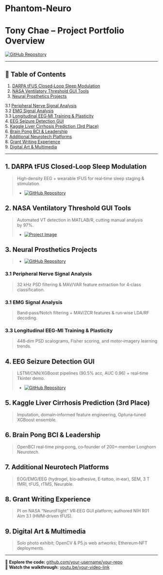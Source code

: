 # Phantom-Neuro

# Tony Chae – Project Portfolio Overview

[![GitHub Repository](https://img.shields.io/badge/GitHub-Portfolio-181717?logo=github)](https://github.com/tonychae01/)  

---

## 📑 Table of Contents

1. [DARPA tFUS Closed‑Loop Sleep Modulation](#1-darpa-tfus-closed-loop-sleep-modulation)
2. [NASA Ventilatory Threshold GUI Tools](#2-nasa-ventilatory-threshold-gui-tools)
3. [Neural Prosthetics Projects](#3-neural-prosthetics-projects)

3.1 [Peripheral Nerve Signal Analysis](#3-peripheral-nerve-signal-analysis)  
3.2 [EMG Signal Analysis](#4-emg-signal-analysis)  
3.3 [Longitudinal EEG‑MI Training & Plasticity](#5-longitudinal-eeg-mi-training--plasticity)  
4. [EEG Seizure Detection GUI](#4-eeg-seizure-detection-gui)  
5. [Kaggle Liver Cirrhosis Prediction (3rd Place)](#5-kaggle-liver-cirrhosis-prediction-3rd-place)  
6. [Brain Pong BCI & Leadership](#6-brain-pong-bci--leadership)  
7. [Additional Neurotech Platforms](#7-additional-neurotech-platforms)  
8. [Grant Writing Experience](#8-grant-writing-experience)  
9. [Digital Art & Multimedia](#9-digital-art--multimedia)  

---

## 1. DARPA tFUS Closed‑Loop Sleep Modulation
> High‑density EEG + wearable tFUS for real‑time sleep staging & stimulation.
> - [![GitHub Repository](https://img.shields.io/badge/GitHub-Repository-181717?style=for-the-badge&logo=github)](https://github.com/tonychae01/DARPA-Wearable-tFUS-Closed-Loop-Sleep-Modulation-Project)

## 2. NASA Ventilatory Threshold GUI Tools
> Automated VT detection in MATLAB/R, cutting manual analysis by 97%.
> - [![Project Image](https://img.shields.io/badge/View-Project_Images-E12C24?style=for-the-badge&logo=adobe-acrobat-reader)](https://drive.google.com/file/d/1p34AuUIlnGTKgJf8T86PWNbPf7NcZTQL/view?usp=drive_link)

## 3. Neural Prosthetics Projects
> - [![GitHub Repository](https://img.shields.io/badge/GitHub-Repository-181717?style=for-the-badge&logo=github)](https://github.com/tonychae01/Neural-Engineering-Project)
  ### 3.1 Peripheral Nerve Signal Analysis
  > 32 kHz PSD filtering & MAV/VAR feature extraction for 4‑class classification.
  
  ### 3.1 EMG Signal Analysis
  > Band‑pass/Notch filtering + MAV/ZCR features & run‑wise LDA/RF decoding.
  
  ### 3.3 Longitudinal EEG‑MI Training & Plasticity
  > 448‑dim PSD scalograms, Fisher scoring, and motor‑imagery learning trends.

## 4. EEG Seizure Detection GUI
> LSTM/CNN/XGBoost pipelines (90.5% acc, AUC 0.96) + real‑time Tkinter demo.
> - [![GitHub Repository](https://img.shields.io/badge/GitHub-Repository-181717?style=for-the-badge&logo=github)](https://github.com/tonychae01/EEG-Seizure-Detection-GUI/blob/main/Official%20Report%20-%20two%20column%20version.pdf) 
## 5. Kaggle Liver Cirrhosis Prediction (3rd Place)
> Imputation, domain‑informed feature engineering, Optuna‑tuned XGBoost ensemble.

## 6. Brain Pong BCI & Leadership
> OpenBCI real‑time ping‑pong, co‑founder of 200+‑member Longhorn Neurotech.

## 7. Additional Neurotech Platforms
> EOG/EMG/EEG (hydrogel, bio‑adhesive, E‑tattoo, in‑ear), SEM, 3 T fMRI, tFUS, rTMS, Neurable.

## 8. Grant Writing Experience
> PI on NASA “NeuroFlight” VR‑EEG GUI platform; authored NIH R01 Aim 3.1 (HMM‑driven tFUS).

## 9. Digital Art & Multimedia
> Solo photo exhibit; OpenCV & P5.js web artworks; Ethereum‑NFT deployments.

---

🔗 **Explore the code:** [github.com/your-username/your-repo](https://github.com/your-username/your-repo)  
🎥 **Watch the walkthrough:** [youtu.be/your-video-link](https://youtu.be/your-video-link)
